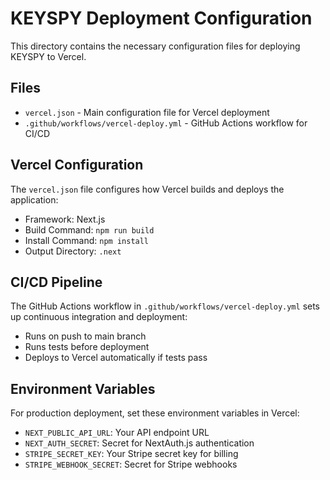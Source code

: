 # KEYSPY Deployment Configuration

This directory contains the necessary configuration files for deploying KEYSPY to Vercel.

## Files

- `vercel.json` - Main configuration file for Vercel deployment
- `.github/workflows/vercel-deploy.yml` - GitHub Actions workflow for CI/CD

## Vercel Configuration

The `vercel.json` file configures how Vercel builds and deploys the application:

- Framework: Next.js
- Build Command: `npm run build`
- Install Command: `npm install`
- Output Directory: `.next`

## CI/CD Pipeline

The GitHub Actions workflow in `.github/workflows/vercel-deploy.yml` sets up continuous integration and deployment:

- Runs on push to main branch
- Runs tests before deployment
- Deploys to Vercel automatically if tests pass

## Environment Variables

For production deployment, set these environment variables in Vercel:

- `NEXT_PUBLIC_API_URL`: Your API endpoint URL
- `NEXT_AUTH_SECRET`: Secret for NextAuth.js authentication
- `STRIPE_SECRET_KEY`: Your Stripe secret key for billing
- `STRIPE_WEBHOOK_SECRET`: Secret for Stripe webhooks

